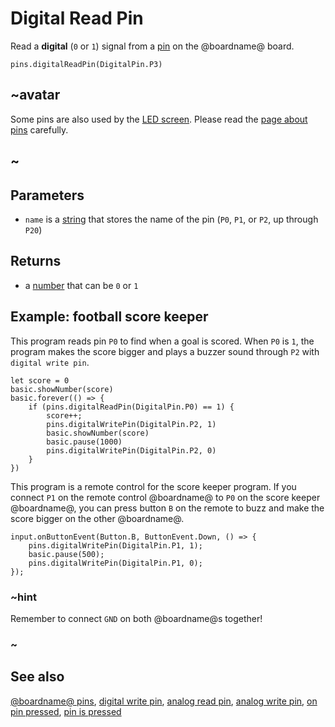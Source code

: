 # Digital Read Pin

Read a **digital** (`0` or `1`) signal from a [pin](/device/pins) on
the @boardname@ board.

```sig
pins.digitalReadPin(DigitalPin.P3)
```

## ~avatar

Some pins are also used by the [LED screen](/device/screen).
Please read the [page about pins](/device/pins) carefully.

## ~

## Parameters

* ``name`` is a [string](/types/string) that stores the name of the pin (``P0``, ``P1``, or ``P2``, up through ``P20``)

## Returns

* a [number](/types/number) that can be `0` or `1`

## Example: football score keeper

This program reads pin `P0` to find when a goal is scored.  When `P0`
is `1`, the program makes the score bigger and plays a buzzer sound
through `P2` with ``digital write pin``.

```blocks
let score = 0
basic.showNumber(score)
basic.forever(() => {
    if (pins.digitalReadPin(DigitalPin.P0) == 1) {
        score++;
        pins.digitalWritePin(DigitalPin.P2, 1)
        basic.showNumber(score)
        basic.pause(1000)
        pins.digitalWritePin(DigitalPin.P2, 0)
    }
})
```

This program is a remote control for the score keeper program.  If you
connect `P1` on the remote control @boardname@ to `P0` on the score
keeper @boardname@, you can press button `B` on the remote to buzz and
make the score bigger on the other @boardname@.

```blocks
input.onButtonEvent(Button.B, ButtonEvent.Down, () => {
    pins.digitalWritePin(DigitalPin.P1, 1);
    basic.pause(500);
    pins.digitalWritePin(DigitalPin.P1, 0);
});
```
### ~hint

Remember to connect `GND` on both @boardname@s together!

### ~

## See also

[@boardname@ pins](/device/pins),
[digital write pin](/reference/pins/digital-write-pin),
[analog read pin](/reference/pins/analog-read-pin),
[analog write pin](/reference/pins/analog-write-pin),
[on pin pressed](/reference/input/on-pin-pressed),
[pin is pressed](/reference/input/pin-is-pressed)
